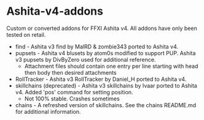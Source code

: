# Ashita-v4-addons
Custom or converted addons for FFXI Ashita v4. All addons have only been tested on retail. 

- find - Ashita v3 find by MalRD & zombie343 ported to Ashita v4.
- pupsets - Ashita v4 blusets by atom0s modified to support PUP. Ashita v3 pupsets by DivByZero used for additional reference.
  -  Attachment files should contain one entry per line starting with head then body then desired attachments
- RollTracker - Ashita v3 RollTracker by Daniel_H ported to Ashita v4.
- skillchains (deprecated) - Ashita v3 skillchains by Ivaar ported to Ashita v4. Added 'pos' command for setting position.
  -  Not 100% stable. Crashes sometimes
- chains - A refreshed version of skillchains. See the chains README.md for additional information.
